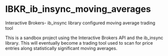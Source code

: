 # IBKR_ib_insync_moving_averages
Interactive Brokers- ib_insync library configured moving average trading tool

This is a sandbox project using the Interactive Brokers API and the ib_insync
library. This will eventually become a trading tool used to scan for price
entries along statistically significant moving averages.
